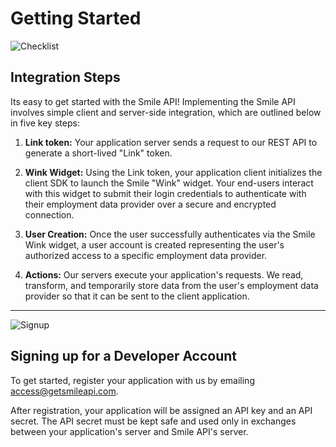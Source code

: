 # Getting Started
 
<!-- focus: false -->
![Checklist](https://img.icons8.com/ios/50/000000/checklist--v1.png)

## Integration Steps
Its easy to get started with the Smile API! Implementing the Smile API involves simple client and server-side integration, which are outlined below in five key steps:

1. **Link token:** Your application server sends a request to our REST API to generate a short-lived "Link" token.

2. **Wink Widget:** Using the Link token, your application client initializes the client SDK to launch the Smile "Wink" widget. Your end-users interact with this widget to submit their login credentials to authenticate with their employment data provider over a secure and encrypted connection.

3. **User Creation:** Once the user successfully authenticates via the Smile Wink widget, a user account is created representing the user's authorized access to a specific employment data provider.

4. **Actions:** Our servers execute your application's requests. We read, transform, and temporarily store data from the user's employment data provider so that it can be sent to the client application.

<!--
5. **Webhooks (coming soon):** Webhooks can also be delivered to your server in cases where data will be processed asynchrounously. Messages via webhook will be sent whenever data becomes available or is updated. Your server can then fetch the data from our REST API.
-->

---
<!-- focus: false -->
![Signup](https://img.icons8.com/ios-filled/50/000000/sign-up.png)

## Signing up for a Developer Account
To get started, register your application with us by emailing access@getsmileapi.com.

After registration, your application will be assigned an API key and an API secret. The API secret must be kept safe and used only in exchanges between your application's server and Smile API's server.
